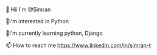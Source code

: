 👋 Hii I'm @Simran

👀I'm interested in Python 

📌I'm currently learning python, Django

📫 How to reach me
https://www.linkedin.com/in/simran-t

